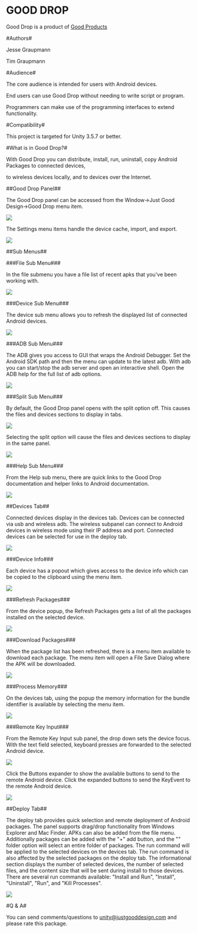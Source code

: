 GOOD DROP
===

Good Drop is a product of [Good Products](README.md)


#Authors#

Jesse Graupmann

Tim Graupmann


#Audience#

The core audience is intended for users with Android devices.

End users can use Good Drop without needing to write script or program.

Programmers can make use of the programming interfaces to extend functionality.


#Compatibility#

This project is targeted for Unity 3.5.7 or better.


#What is in Good Drop?#

With Good Drop you can distribute, install, run, uninstall, copy Android Packages to connected devices,

to wireless devices locally, and to devices over the Internet.

##Good Drop Panel##

The Good Drop panel can be accessed from the Window->Just Good Design->Good Drop menu item.

<img src="http://d3j5vwomefv46c.cloudfront.net/photos/large/788463715.png?1373238943"/>

The Settings menu items handle the device cache, import, and export.

<img src="http://d3j5vwomefv46c.cloudfront.net/photos/large/788466787.png?1373240063"/>

##Sub Menus##

###File Sub Menu###

In the file submenu you have a file list of recent apks that you've been working with.

<img src="http://d3j5vwomefv46c.cloudfront.net/photos/large/788466259.png?1373239878"/>

###Device Sub Menu###

The device sub menu allows you to refresh the displayed list of connected Android devices.

<img src="http://d3j5vwomefv46c.cloudfront.net/photos/large/788468551.png?1373240732"/>

###ADB Sub Menu###

The ADB gives you access to GUI that wraps the Android Debugger. Set the Android SDK path and then the menu can update to the latest adb. With adb you can start/stop the adb server and open an interactive shell. Open the ADB help for the full list of adb options.

<img src="http://d3j5vwomefv46c.cloudfront.net/photos/large/788469064.png?1373240924"/>

###Split Sub Menu###

By default, the Good Drop panel opens with the split option off. This causes the files and devices sections to display in tabs.

<img src="http://d3j5vwomefv46c.cloudfront.net/photos/large/788464225.png?1373239135"/>

Selecting the split option will cause the files and devices sections to display in the same panel.

<img src="http://d3j5vwomefv46c.cloudfront.net/photos/large/788464662.png?1373239303"/>

###Help Sub Menu###

From the Help sub menu, there are quick links to the Good Drop documentation and helper links to Android documentation.

<img src="http://d3j5vwomefv46c.cloudfront.net/photos/large/788469590.png?1373241136"/>

##Devices Tab##

Connected devices display in the devices tab. Devices can be connected via usb and wireless adb. The wireless subpanel can connect to Android devices in wireless mode using their IP address and port. Connected devices can be selected for use in the deploy tab.

<img src="http://d3j5vwomefv46c.cloudfront.net/photos/large/788474831.png?1373243173"/>

###Device Info###

Each device has a popout which gives access to the device info which can be copied to the clipboard using the menu item.

<img src="http://d3j5vwomefv46c.cloudfront.net/photos/large/788476660.png?1373243837"/>

###Refresh Packages###

From the device popup, the Refresh Packages gets a list of all the packages installed on the selected device.

<img src="http://d3j5vwomefv46c.cloudfront.net/photos/large/788477414.png?1373244119"/>

###Download Packages###

When the package list has been refreshed, there is a menu item available to download each package. The menu item will open a File Save Dialog where the APK will be downloaded.

<img src="http://d3j5vwomefv46c.cloudfront.net/photos/large/788478861.png?1373244663"/>

###Process Memory###

On the devices tab, using the popup the memory information for the bundle identifier is available by selecting the menu item.

<img src="http://d3j5vwomefv46c.cloudfront.net/photos/large/788480736.png?1373245343"/>

###Remote Key Input###

From the Remote Key Input sub panel, the drop down sets the device focus. With the text field selected, keyboard presses are forwarded to the selected Android device.

<img src="http://d3j5vwomefv46c.cloudfront.net/photos/large/788482947.png?1373246145"/>

Click the Buttons expander to show the available buttons to send to the remote Android device. Click the expanded buttons to send the KeyEvent to the remote Android device.

<img src="http://d3j5vwomefv46c.cloudfront.net/photos/large/788483659.png?1373246388"/>

##Deploy Tab##

The deploy tab provides quick selection and remote deployment of Android packages. The panel supports drag/drop functionality from Windows Explorer and Mac Finder. APKs can also be added from the file menu. Additionally packages can be added with the "+" add button, and the "\" folder option will select an entire folder of packages. The run command will be applied to the selected devices on the devices tab. The run command is also affected by the selected packages on the deploy tab. The informational section displays the number of selected devices, the number of selected files, and the content size that will be sent during install to those devices. There are several run commands available: "Install and Run", "Install", "Uninstall", "Run", and "Kill Processes".

<img src="http://d3j5vwomefv46c.cloudfront.net/photos/large/788484768.png?1373246760"/>

#Q & A#

You can send comments/questions to unity@justgooddesign.com and please rate this package.
